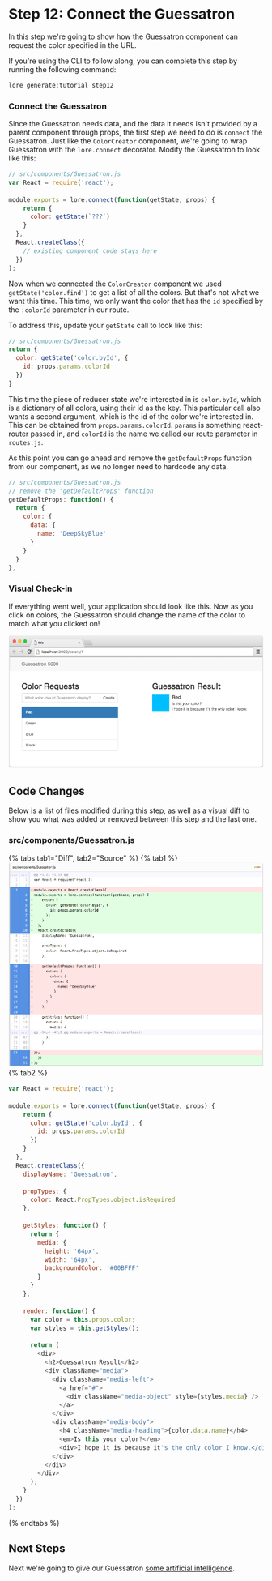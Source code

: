 # Step 12: Connect the Guessatron

In this step we're going to show how the Guessatron component can request the color specified in the URL. 

If you're using the CLI to follow along, you can complete this step by running the following command:

```sh
lore generate:tutorial step12
```

### Connect the Guessatron

Since the Guessatron needs data, and the data it needs isn't provided by a parent component through props, the first
step we need to do is `connect` the Guessatron. Just like the `ColorCreator` component, we're going to wrap Guessatron 
with the `lore.connect` decorator. Modify the Guessatron to look like this:

```js
// src/components/Guessatron.js
var React = require('react');

module.exports = lore.connect(function(getState, props) {
    return {
      color: getState(`???`)
    }
  },
  React.createClass({
    // existing component code stays here
  })
);
```

Now when we connected the `ColorCreator` component we used `getState('color.find')` to get a list of all the colors.
But that's not what we want this time.  This time, we only want the color that has the `id` specified by the `:colorId`
parameter in our route.

To address this, update your `getState` call to look like this:

```js
// src/components/Guessatron.js
return {
  color: getState('color.byId', {
    id: props.params.colorId
  })
}
```

This time the piece of reducer state we're interested in is `color.byId`, which is a dictionary of all colors, using
their id as the key. This particular call also wants a second argument, which is the id of the color we're interested
in. This can be obtained from `props.params.colorId`. `params` is something react-router passed in, and `colorId` is
the name we called our route parameter in `routes.js`. 

As this point you can go ahead and remove the `getDefaultProps` function from our component, as we no longer need to 
hardcode any data.

```js
// src/components/Guessatron.js
// remove the 'getDefaultProps' function
getDefaultProps: function() {
  return {
    color: {
      data: {
        name: 'DeepSkyBlue'
      }
    }
  }
},
```

### Visual Check-in

If everything went well, your application should look like this. Now as you click on colors, the Guessatron should
change the name of the color to match what you clicked on!

![New Lore App](../../images/step12-visual.png)

## Code Changes

Below is a list of files modified during this step, as well as a visual diff to show you what was added or removed 
between this step and the last one.

### src/components/Guessatron.js

{% tabs tab1="Diff", tab2="Source" %}
{% tab1 %}
![New Lore App](../../images/step12-diff-guessatron.png)
{% tab2 %}
```js
var React = require('react');

module.exports = lore.connect(function(getState, props) {
    return {
      color: getState('color.byId', {
        id: props.params.colorId
      })
    }
  },
  React.createClass({
    displayName: 'Guessatron',

    propTypes: {
      color: React.PropTypes.object.isRequired
    },

    getStyles: function() {
      return {
        media: {
          height: '64px',
          width: '64px',
          backgroundColor: '#00BFFF'
        }
      }
    },

    render: function() {
      var color = this.props.color;
      var styles = this.getStyles();

      return (
        <div>
          <h2>Guessatron Result</h2>
          <div className="media">
            <div className="media-left">
              <a href="#">
                <div className="media-object" style={styles.media} />
              </a>
            </div>
            <div className="media-body">
              <h4 className="media-heading">{color.data.name}</h4>
              <em>Is this your color?</em>
              <div>I hope it is because it's the only color I know.</div>
            </div>
          </div>
        </div>
      );
    }
  })
);
```
{% endtabs %}

## Next Steps

Next we're going to give our Guessatron [some artificial intelligence](./Step13.md).
